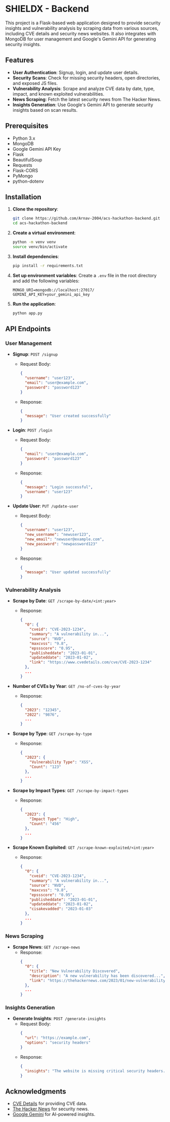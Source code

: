 # SHIELDX - Backend

This project is a Flask-based web application designed to provide security insights and vulnerability analysis by scraping data from various sources, including CVE details and security news websites. It also integrates with MongoDB for user management and Google's Gemini API for generating security insights.

## Features

- **User Authentication**: Signup, login, and update user details.
- **Security Scans**: Check for missing security headers, open directories, and exposed JS files.
- **Vulnerability Analysis**: Scrape and analyze CVE data by date, type, impact, and known exploited vulnerabilities.
- **News Scraping**: Fetch the latest security news from The Hacker News.
- **Insights Generation**: Use Google's Gemini API to generate security insights based on scan results.

## Prerequisites

- Python 3.x
- MongoDB
- Google Gemini API Key
- Flask
- BeautifulSoup
- Requests
- Flask-CORS
- PyMongo
- python-dotenv

## Installation

1. **Clone the repository**:

   ```bash
   git clone https://github.com/Arnav-2004/acs-hackathon-backend.git
   cd acs-hackathon-backend
   ```

2. **Create a virtual environment**:

   ```bash
   python -m venv venv
   source venv/bin/activate
   ```

3. **Install dependencies**:

   ```bash
   pip install -r requirements.txt
   ```

4. **Set up environment variables**:
   Create a `.env` file in the root directory and add the following variables:

   ```plaintext
   MONGO_URI=mongodb://localhost:27017/
   GEMINI_API_KEY=your_gemini_api_key
   ```

5. **Run the application**:
   ```bash
   python app.py
   ```

## API Endpoints

### User Management

- **Signup**: `POST /signup`

  - Request Body:
    ```json
    {
      "username": "user123",
      "email": "user@example.com",
      "password": "password123"
    }
    ```
  - Response:
    ```json
    {
      "message": "User created successfully"
    }
    ```

- **Login**: `POST /login`

  - Request Body:
    ```json
    {
      "email": "user@example.com",
      "password": "password123"
    }
    ```
  - Response:
    ```json
    {
      "message": "Login successful",
      "username": "user123"
    }
    ```

- **Update User**: `PUT /update-user`
  - Request Body:
    ```json
    {
      "username": "user123",
      "new_username": "newuser123",
      "new_email": "newuser@example.com",
      "new_password": "newpassword123"
    }
    ```
  - Response:
    ```json
    {
      "message": "User updated successfully"
    }
    ```

### Vulnerability Analysis

- **Scrape by Date**: `GET /scrape-by-date/<int:year>`

  - Response:
    ```json
    {
      "0": {
        "cveid": "CVE-2023-1234",
        "summary": "A vulnerability in...",
        "source": "NVD",
        "maxcvss": "9.8",
        "epssscore": "0.95",
        "publisheddate": "2023-01-01",
        "updateddate": "2023-01-02",
        "link": "https://www.cvedetails.com/cve/CVE-2023-1234"
      },
      ...
    }
    ```

- **Number of CVEs by Year**: `GET /no-of-cves-by-year`

  - Response:
    ```json
    {
      "2023": "12345",
      "2022": "9876",
      ...
    }
    ```

- **Scrape by Type**: `GET /scrape-by-type`

  - Response:
    ```json
    {
      "2023": {
        "Vulnerability Type": "XSS",
        "Count": "123"
      },
      ...
    }
    ```

- **Scrape by Impact Types**: `GET /scrape-by-impact-types`

  - Response:
    ```json
    {
      "2023": {
        "Impact Type": "High",
        "Count": "456"
      },
      ...
    }
    ```

- **Scrape Known Exploited**: `GET /scrape-known-exploited/<int:year>`
  - Response:
    ```json
    {
      "0": {
        "cveid": "CVE-2023-1234",
        "summary": "A vulnerability in...",
        "source": "NVD",
        "maxcvss": "9.8",
        "epssscore": "0.95",
        "publisheddate": "2023-01-01",
        "updateddate": "2023-01-02",
        "cisakevadded": "2023-01-03"
      },
      ...
    }
    ```

### News Scraping

- **Scrape News**: `GET /scrape-news`
  - Response:
    ```json
    {
      "0": {
        "title": "New Vulnerability Discovered",
        "description": "A new vulnerability has been discovered...",
        "link": "https://thehackernews.com/2023/01/new-vulnerability-discovered.html"
      },
      ...
    }
    ```

### Insights Generation

- **Generate Insights**: `POST /generate-insights`
  - Request Body:
    ```json
    {
      "url": "https://example.com",
      "options": "security headers"
    }
    ```
  - Response:
    ```json
    {
      "insights": "The website is missing critical security headers..."
    }
    ```

## Acknowledgments

- [CVE Details](https://www.cvedetails.com) for providing CVE data.
- [The Hacker News](https://thehackernews.com) for security news.
- [Google Gemini](https://gemini.google.com) for AI-powered insights.
